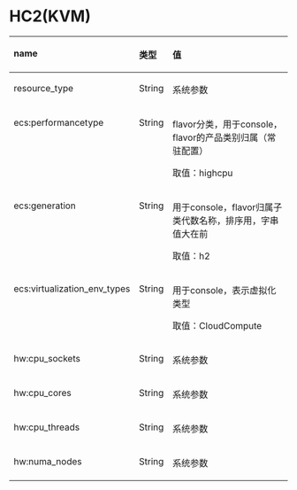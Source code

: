 # HC2\(KVM\)<a name="ZH-CN_TOPIC_0114103992"></a>

<a name="zh-cn_topic_0114079813_table36955479"></a>
<table><thead align="left"><tr id="zh-cn_topic_0114079813_row17505069"><th class="cellrowborder" valign="top" width="30.443159922928707%" id="mcps1.1.4.1.1"><p id="zh-cn_topic_0114079813_p8624464"><a name="zh-cn_topic_0114079813_p8624464"></a><a name="zh-cn_topic_0114079813_p8624464"></a>name</p>
</th>
<th class="cellrowborder" valign="top" width="9.441233140655106%" id="mcps1.1.4.1.2"><p id="zh-cn_topic_0114079813_p27492955"><a name="zh-cn_topic_0114079813_p27492955"></a><a name="zh-cn_topic_0114079813_p27492955"></a>类型</p>
</th>
<th class="cellrowborder" valign="top" width="60.115606936416185%" id="mcps1.1.4.1.3"><p id="zh-cn_topic_0114079813_p12336887"><a name="zh-cn_topic_0114079813_p12336887"></a><a name="zh-cn_topic_0114079813_p12336887"></a>值</p>
</th>
</tr>
</thead>
<tbody><tr id="zh-cn_topic_0114079813_row59763787"><td class="cellrowborder" valign="top" width="30.443159922928707%" headers="mcps1.1.4.1.1 "><p id="zh-cn_topic_0114079813_p9028608"><a name="zh-cn_topic_0114079813_p9028608"></a><a name="zh-cn_topic_0114079813_p9028608"></a>resource_type</p>
</td>
<td class="cellrowborder" valign="top" width="9.441233140655106%" headers="mcps1.1.4.1.2 "><p id="zh-cn_topic_0114079813_p60228670"><a name="zh-cn_topic_0114079813_p60228670"></a><a name="zh-cn_topic_0114079813_p60228670"></a>String</p>
</td>
<td class="cellrowborder" valign="top" width="60.115606936416185%" headers="mcps1.1.4.1.3 "><p id="zh-cn_topic_0114079813_p46684076"><a name="zh-cn_topic_0114079813_p46684076"></a><a name="zh-cn_topic_0114079813_p46684076"></a>系统参数</p>
</td>
</tr>
<tr id="zh-cn_topic_0114079813_row17503500"><td class="cellrowborder" valign="top" width="30.443159922928707%" headers="mcps1.1.4.1.1 "><p id="zh-cn_topic_0114079813_p8497414"><a name="zh-cn_topic_0114079813_p8497414"></a><a name="zh-cn_topic_0114079813_p8497414"></a>ecs:performancetype</p>
</td>
<td class="cellrowborder" valign="top" width="9.441233140655106%" headers="mcps1.1.4.1.2 "><p id="zh-cn_topic_0114079813_p17201924"><a name="zh-cn_topic_0114079813_p17201924"></a><a name="zh-cn_topic_0114079813_p17201924"></a>String</p>
</td>
<td class="cellrowborder" valign="top" width="60.115606936416185%" headers="mcps1.1.4.1.3 "><p id="zh-cn_topic_0114079813_p51178607"><a name="zh-cn_topic_0114079813_p51178607"></a><a name="zh-cn_topic_0114079813_p51178607"></a>flavor分类，用于console，flavor的产品类别归属（常驻配置）</p>
<p id="zh-cn_topic_0114079813_p57954280"><a name="zh-cn_topic_0114079813_p57954280"></a><a name="zh-cn_topic_0114079813_p57954280"></a>取值：highcpu</p>
</td>
</tr>
<tr id="zh-cn_topic_0114079813_row51826478"><td class="cellrowborder" valign="top" width="30.443159922928707%" headers="mcps1.1.4.1.1 "><p id="zh-cn_topic_0114079813_p37195178"><a name="zh-cn_topic_0114079813_p37195178"></a><a name="zh-cn_topic_0114079813_p37195178"></a>ecs:generation</p>
</td>
<td class="cellrowborder" valign="top" width="9.441233140655106%" headers="mcps1.1.4.1.2 "><p id="zh-cn_topic_0114079813_p60019402"><a name="zh-cn_topic_0114079813_p60019402"></a><a name="zh-cn_topic_0114079813_p60019402"></a>String</p>
</td>
<td class="cellrowborder" valign="top" width="60.115606936416185%" headers="mcps1.1.4.1.3 "><p id="zh-cn_topic_0114079813_p29733366"><a name="zh-cn_topic_0114079813_p29733366"></a><a name="zh-cn_topic_0114079813_p29733366"></a>用于console，flavor归属子类代数名称，排序用，字串值大在前</p>
<p id="zh-cn_topic_0114079813_p66273709"><a name="zh-cn_topic_0114079813_p66273709"></a><a name="zh-cn_topic_0114079813_p66273709"></a>取值：h2</p>
</td>
</tr>
<tr id="zh-cn_topic_0114079813_row59592471"><td class="cellrowborder" valign="top" width="30.443159922928707%" headers="mcps1.1.4.1.1 "><p id="zh-cn_topic_0114079813_p62260885"><a name="zh-cn_topic_0114079813_p62260885"></a><a name="zh-cn_topic_0114079813_p62260885"></a>ecs:virtualization_env_types</p>
</td>
<td class="cellrowborder" valign="top" width="9.441233140655106%" headers="mcps1.1.4.1.2 "><p id="zh-cn_topic_0114079813_p9966935"><a name="zh-cn_topic_0114079813_p9966935"></a><a name="zh-cn_topic_0114079813_p9966935"></a>String</p>
</td>
<td class="cellrowborder" valign="top" width="60.115606936416185%" headers="mcps1.1.4.1.3 "><p id="zh-cn_topic_0114079813_p2015430"><a name="zh-cn_topic_0114079813_p2015430"></a><a name="zh-cn_topic_0114079813_p2015430"></a>用于console，表示虚拟化类型</p>
<p id="zh-cn_topic_0114079813_p18138873"><a name="zh-cn_topic_0114079813_p18138873"></a><a name="zh-cn_topic_0114079813_p18138873"></a>取值：CloudCompute</p>
</td>
</tr>
<tr id="zh-cn_topic_0114079813_row29032137"><td class="cellrowborder" valign="top" width="30.443159922928707%" headers="mcps1.1.4.1.1 "><p id="zh-cn_topic_0114079813_p2792905"><a name="zh-cn_topic_0114079813_p2792905"></a><a name="zh-cn_topic_0114079813_p2792905"></a>hw:cpu_sockets</p>
</td>
<td class="cellrowborder" valign="top" width="9.441233140655106%" headers="mcps1.1.4.1.2 "><p id="zh-cn_topic_0114079813_p24898733"><a name="zh-cn_topic_0114079813_p24898733"></a><a name="zh-cn_topic_0114079813_p24898733"></a>String</p>
</td>
<td class="cellrowborder" valign="top" width="60.115606936416185%" headers="mcps1.1.4.1.3 "><p id="zh-cn_topic_0114079813_p3531486"><a name="zh-cn_topic_0114079813_p3531486"></a><a name="zh-cn_topic_0114079813_p3531486"></a>系统参数</p>
</td>
</tr>
<tr id="zh-cn_topic_0114079813_row31783374"><td class="cellrowborder" valign="top" width="30.443159922928707%" headers="mcps1.1.4.1.1 "><p id="zh-cn_topic_0114079813_p24316508"><a name="zh-cn_topic_0114079813_p24316508"></a><a name="zh-cn_topic_0114079813_p24316508"></a>hw:cpu_cores</p>
</td>
<td class="cellrowborder" valign="top" width="9.441233140655106%" headers="mcps1.1.4.1.2 "><p id="zh-cn_topic_0114079813_p23480171"><a name="zh-cn_topic_0114079813_p23480171"></a><a name="zh-cn_topic_0114079813_p23480171"></a>String</p>
</td>
<td class="cellrowborder" valign="top" width="60.115606936416185%" headers="mcps1.1.4.1.3 "><p id="zh-cn_topic_0114079813_p22845731"><a name="zh-cn_topic_0114079813_p22845731"></a><a name="zh-cn_topic_0114079813_p22845731"></a>系统参数</p>
</td>
</tr>
<tr id="zh-cn_topic_0114079813_row4284989"><td class="cellrowborder" valign="top" width="30.443159922928707%" headers="mcps1.1.4.1.1 "><p id="zh-cn_topic_0114079813_p11539844"><a name="zh-cn_topic_0114079813_p11539844"></a><a name="zh-cn_topic_0114079813_p11539844"></a>hw:cpu_threads</p>
</td>
<td class="cellrowborder" valign="top" width="9.441233140655106%" headers="mcps1.1.4.1.2 "><p id="zh-cn_topic_0114079813_p62312200"><a name="zh-cn_topic_0114079813_p62312200"></a><a name="zh-cn_topic_0114079813_p62312200"></a>String</p>
</td>
<td class="cellrowborder" valign="top" width="60.115606936416185%" headers="mcps1.1.4.1.3 "><p id="zh-cn_topic_0114079813_p14123440"><a name="zh-cn_topic_0114079813_p14123440"></a><a name="zh-cn_topic_0114079813_p14123440"></a>系统参数</p>
</td>
</tr>
<tr id="zh-cn_topic_0114079813_row60002101"><td class="cellrowborder" valign="top" width="30.443159922928707%" headers="mcps1.1.4.1.1 "><p id="zh-cn_topic_0114079813_p28332047"><a name="zh-cn_topic_0114079813_p28332047"></a><a name="zh-cn_topic_0114079813_p28332047"></a>hw:numa_nodes</p>
</td>
<td class="cellrowborder" valign="top" width="9.441233140655106%" headers="mcps1.1.4.1.2 "><p id="zh-cn_topic_0114079813_p13194498"><a name="zh-cn_topic_0114079813_p13194498"></a><a name="zh-cn_topic_0114079813_p13194498"></a>String</p>
</td>
<td class="cellrowborder" valign="top" width="60.115606936416185%" headers="mcps1.1.4.1.3 "><p id="zh-cn_topic_0114079813_p62121397"><a name="zh-cn_topic_0114079813_p62121397"></a><a name="zh-cn_topic_0114079813_p62121397"></a>系统参数</p>
</td>
</tr>
</tbody>
</table>

